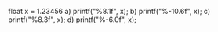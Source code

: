 float x = 1.23456
a) printf("%8.1f", x);
b) printf("%-10.6f", x);
c) printf("%8.3f", x);
d) printf("%-6.0f", x);
